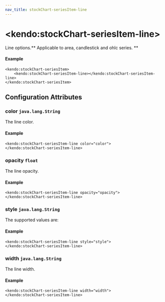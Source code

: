```yaml
---
nav_title: stockChart-seriesItem-line
---
```


# \<kendo:stockChart-seriesItem-line\>

Line options.** Applicable to area, candlestick and ohlc series. **

#### Example
    <kendo:stockChart-seriesItem>
        <kendo:stockChart-seriesItem-line></kendo:stockChart-seriesItem-line>
    </kendo:stockChart-seriesItem>

## Configuration Attributes

### color `java.lang.String`

The line color.

#### Example
    <kendo:stockChart-seriesItem-line color="color">
    </kendo:stockChart-seriesItem-line>

### opacity `float`

The line opacity.

#### Example
    <kendo:stockChart-seriesItem-line opacity="opacity">
    </kendo:stockChart-seriesItem-line>

### style `java.lang.String`

The supported values are:

#### Example
    <kendo:stockChart-seriesItem-line style="style">
    </kendo:stockChart-seriesItem-line>

### width `java.lang.String`

The line width.

#### Example
    <kendo:stockChart-seriesItem-line width="width">
    </kendo:stockChart-seriesItem-line>

